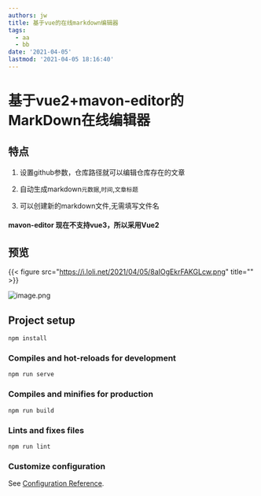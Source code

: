 ```yaml
---
authors: jw
title: 基于vue的在线markdown编辑器
tags:
  - aa
  - bb
date: '2021-04-05'
lastmod: '2021-04-05 18:16:40'
---
```

# 基于vue2+mavon-editor的MarkDown在线编辑器

## 特点

1. 设置github参数，仓库路径就可以编辑仓库存在的文章

2. 自动生成markdown`元数据`,`时间`,`文章标题`

3. 可以创建新的markdown文件,无需填写文件名

#### mavon-editor 现在不支持vue3，所以采用Vue2


## 预览

{{< figure src="https://i.loli.net/2021/04/05/8aIOgEkrFAKGLcw.png" title="" >}}

![image.png](https://i.loli.net/2021/04/05/OospHq5yV1BJjGA.png)


## Project setup
```
npm install
```

### Compiles and hot-reloads for development
```
npm run serve
```

### Compiles and minifies for production
```
npm run build
```

### Lints and fixes files
```
npm run lint
```

### Customize configuration
See [Configuration Reference](https://cli.vuejs.org/config/).
